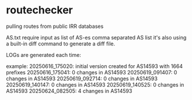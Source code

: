# routechecker
pulling routes from public IRR databases

AS.txt require input as list of AS-es comma separated AS list 
it's also using a built-in diff command to generate a diff file.

LOGs are generated each time:

example: 
20250616_175020: initial version created for AS14593 with     1664 prefixes
20250616_175041:        0 changes in AS14593
20250619_091407:        0 changes in AS14593
20250619_092714:        0 changes in AS14593
20250619_140147:        0 changes in AS14593
20250619_140525:        0 changes in AS14593
20250624_082505:        4 changes in AS14593
